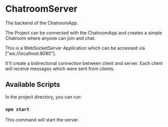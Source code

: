 # ChatroomServer
The backend of the ChatroomApp.

The Project can be connected with the ChatroomApp and creates a simple Chatroom where anyone can join and chat.

This is a WebSocketServer Application which can be accessed via ["ws://localhost:8080"].

It'll create a bidirectional connection between client and server. Each client will receive messages which were sent from clients.

## Available Scripts

In the project directory, you can run:

### `npm start`

This command will start the server.